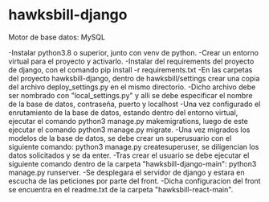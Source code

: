# hawksbill-django

Motor de base datos: MySQL

-Instalar python3.8 o superior, junto con venv de python.
-Crear un entorno virtual para el proyecto y activarlo.
-Instalar del requirements del proyecto de django, con el comando pip install -r requirements.txt
-En las carpetas del proyecto hawksbill-django,  dentro de hawksbill/settings crear una copia del archivo deploy_settings.py en el mismo directorio.
-Dicho archivo debe ser nombrado con "local_settings.py" y alli se debe especificar el nombre de la base de datos, contraseña, puerto y localhost
-Una vez configurado el enrutamiento de la base de datos, estando dentro del entorno virtual, ejecutar el comando python3 manage.py makemigrations,
luego de este ejecutar el comando python3 manage.py migrate.
-Una vez migrados los modelos de la base de datos, se debe crear un superusuario con el siguiente comando: python3 manage.py createsuperuser, se diligencian los datos solicitados y se da enter.
-Tras crear el usuario se debe ejecutar el siguiente comando dentro de la carpeta "hawksbill-django-main": python3 manage.py runserver.
-Se desplegara el servidor de django y estara en escucha de las peticiones por parte del front.
-Dicha configuracion del front se encuentra en el readme.txt de la carpeta "hawksbill-react-main".
